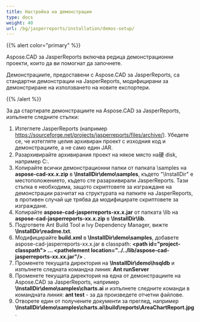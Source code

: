 ```yaml
---
title: Настройка на демонстрации
type: docs
weight: 40
url: /bg/jasperreports/installation/demos-setup/
---
```


{{% alert color="primary" %}}

Aspose.CAD за JasperReports включва редица демонстрационни проекти, които да ви помогнат да започнете.

Демонстрациите, предоставени с Aspose.CAD за JasperReports, са стандартни демонстрации на JasperReports, модифицирани за демонстриране на използването на новите експортери.

{{% /alert %}}

За да стартирате демонстрациите на Aspose.CAD за JasperReports, изпълнете следните стъпки:

1. Изтеглете JasperReports (например https://sourceforge.net/projects/jasperreports/files/archive/). Убедете се, че изтегляте целия архивиран проект с изходния код и демонстрациите, а не само един JAR.
1. Разархивирайте архивирания проект на някое място на硬 disk, например C:\.
1. Копирайте всички демонстрационни папки от папката \samples на **aspose-cad-xx.x.zip** в **\InstallDir\demo\samples**, където "\InstallDir" е местоположението, където сте разархивирали JasperReports. Тази стъпка е необходима, защото скриптовете за изграждане на демонстрации разчитат на структурата на папките на JasperReports, в противен случай ще трябва да модифицирате скриптовете за изграждане.
1. Копирайте **aspose-cad-jasperreports-xx.x.jar** от папката \lib на **aspose-cad-jasperreports-xx.x.zip** в **\InstallDir\lib**.
1. Подгответе Ant Build Tool и Ivy Dependency Manager, вижте **\InstallDir\readme.txt**.
1. Модифицирайте **build.xml** в **\InstallDir\demo\samples**, добавете aspose-cad-jasperreports-xx.x.jar в classpath:
   **\<path id="project-classpath"> ... \<pathelement location="../../lib/aspose-cad-jasperreports-xx.xx.jar"/> </path>**.
1. Променете текущата директория на **\InstallDir\demo\hsqldb** и изпълнете следната командна линия:
   **Ant runServer**
1. Променете текущата директория на една от демонстрациите на Aspose.CAD за JasperReports, например **\InstallDir\demo\samples\charts.ai** и изпълнете следните команди в командната линия:
   **ant test** - за да произведете отчетни файлове.
1. Отворете един от получените документи за преглед, например **\InstallDir\demo\samples\charts.ai\build\reports\AreaChartReport.jpg**.
